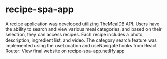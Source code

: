 # recipe-spa-app

A recipe application was developed utilizing TheMealDB API.  Users have the ability to search and view various meal categories, and based on their selection, they can access recipes. Each recipe includes a photo, description, ingredient list, and video. The category search feature was implemented using the useLocation and useNavigate hooks from React Router. View final website on recipe-spa-app.netlify.app
